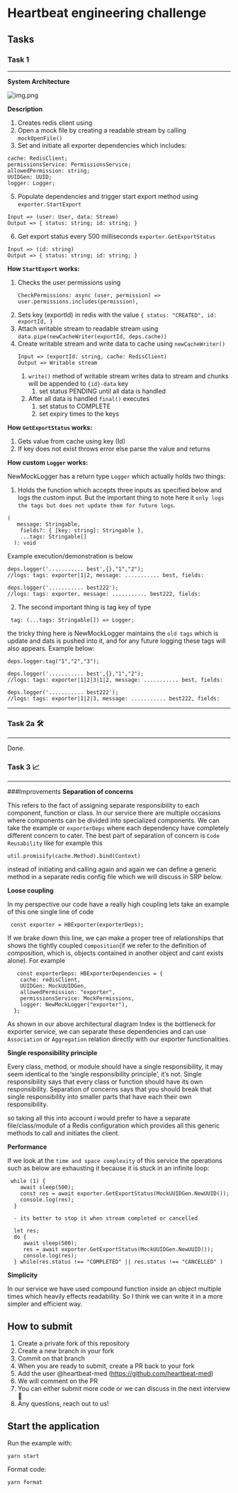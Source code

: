 # Heartbeat engineering challenge

## Tasks

### Task 1

---

**System Architecture**

![img.png](architecture.png)

**Description**

1. Creates redis client using
2. Open a mock file by creating a readable stream by calling `mockOpenFile()`
3. Set and initiate all exporter dependencies which includes:

```
cache: RedisClient;
permissionsService: PermissionsService;
allowedPermission: string;
UUIDGen: UUID;
logger: Logger;
```

5. Populate dependencies and trigger start export method using `exporter.StartExport`

```
Input => (user: User, data: Stream)
Output => { status: string; id: string; }
```

6. Get export status every 500 milliseconds `exporter.GetExportStatus`

```
Input => (id: string)
Output => { status: string; id: string; }
```

**How `StartExport` works:**

1. Checks the user permissions using
   ```
   CheckPermissions: async (user, permission) =>
   user.permissions.includes(permission),
   ```
2. Sets key (exportId) in redis with the value `{ status: "CREATED", id: exportId, }`
3. Attach writable stream to readable stream using `data.pipe(newCacheWriter(exportId, deps.cache))`
4. Create writable stream and write data to cache using `newCacheWriter()`
   ```
   Input => (exportId: string, cache: RedisClient)
   Output => Writable stream
   ```
   1. `write()` method of writable stream writes data to stream and chunks will be appended to `{id}-data` key
      1. set status PENDING until all data is handled
   2. After all data is handled `final()` executes
      1. set status to COMPLETE
      2. set expiry times to the keys

**How `GetExportStatus` works:**

1. Gets value from cache using key (Id)
2. If key does not exist throws error else parse the value and returns

**How custom `Logger` works:**

NewMockLogger has a return type `Logger` which actually holds two things:
1. Holds the function which accepts three inputs as specified below and logs
the custom input. But the important thing to note here it `only logs the tags but does not update them for future logs`. 
```
(  
   message: Stringable,
    fields?: { [key: string]: Stringable },
    ...tags: Stringable[]
  ): void
  ```

Example execution/demonstration is below
```
deps.logger('........... best',{},"1","2"); 
//logs: tags: exporter|1|2, message: ........... best, fields: 

deps.logger('........... best222');
//logs: tags: exporter, message: ........... best222, fields: 

```
2. The second important thing is tag key of type
```
 tag: (...tags: Stringable[]) => Logger;
```
the tricky thing here is NewMockLogger maintains the `old tags` which is update and dats is pushed
into it, and for any future logging these tags will also appears. Example below: 
```
deps.logger.tag("1","2","3");

deps.logger('........... best',{},"1","2"); 
//logs: tags: exporter|1|2|3|1|2, message: ........... best, fields:  

deps.logger('........... best222');
//logs: tags: exporter|1|2|3, message: ........... best222, fields:  
```

---

### Task 2a 🛠

---

Done.

### Task 3 📈

---
###Improvements
**Separation of concerns**

This refers to the fact of assigning separate responsibility to each component, function or class. In
our service there are multiple occasions where components can be divided into specialized components. 
We can take the example or `exporterDeps` where each dependency have completely different concern to cater.
The best part of separation of concern is `Code Reusability` like for example this
```
util.promisify(cache.Method).bind(Context)
```
instead of initiating and calling again and again we can define a generic method in a separate 
redis config file which we will discuss in SRP below.

**Loose coupling**

In my perspective our code have a really high coupling lets take an example of this one single
line of code
``` 
 const exporter = HBExporter(exporterDeps);
```
If we brake down this line, we can make a proper tree of relationships that shows the 
tightly coupled `Composition`(if we refer to the definition of composition, which is, objects contained 
in another object and cant exists alone). For example
```
   const exporterDeps: HBExporterDependencies = {
    cache: redisClient,
    UUIDGen: MockUUIDGen,
    allowedPermission: "exporter",
    permissionsService: MockPermissions,
    logger: NewMockLogger("exporter"),
  };
```

As shown in our above architectural diagram Index is the bottleneck for exporter service,
we can separate these dependencies and can use `Association` or `Aggregation` relation directly 
with our exporter functionalities.

**Single responsibility principle**

Every class, method, or module should have a single responsibility, it 
may seem identical to the ‘single responsibility principle’, it’s not. 
Single responsibility says that every class or function should have its
own responsibility. Separation of concerns says that you should break that 
single responsibility into smaller parts that have each their own responsibility.

so taking all this into account i would prefer to have a separate file/class/module
of a Redis configuration which provides all this generic methods to call and initiates
the client.

**Performance**

If we look at the `time and space complexity` of this service the operations such as
below are exhausting it because it is stuck in an infinite loop:
```
 while (1) {
    await sleep(500);
    const res = await exporter.GetExportStatus(MockUUIDGen.NewUUID());
    console.log(res);
  }
  
  - its better to stop it when stream completed or cancelled
  
  let res;
  do {
     await sleep(500);
     res = await exporter.GetExportStatus(MockUUIDGen.NewUUID());
     console.log(res);
  } while(res.status !== "COMPLETED" || res.status !== "CANCELLED" )

```

**Simplicity**

In our service we have used compound function inside an object multiple 
times which heavily effects readability. So I think we can write it in 
a more simpler and efficient way.


## How to submit

1. Create a private fork of this repository
2. Create a new branch in your fork
3. Commit on that branch
4. When you are ready to submit, create a PR back to your fork
5. Add the user @heartbeat-med (https://github.com/heartbeat-med)
6. We will comment on the PR
7. You can either submit more code or we can discuss in the next interview 🤘
8. Any questions, reach out to us!

## Start the application

Run the example with:

```shell
yarn start
```

Format code:

```shell
yarn format
```

